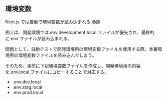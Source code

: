 ## 環境変数

Next.js では自動で環境変数が読み込まれる
[参照](https://nextjs.org/docs/pages/building-your-application/configuring/environment-variables)

例えば、開発環境では.env.development.local ファイルが優先され、最終的に.env ファイルが読み込まれる。

問題として、自動テストで開発環境用の環境変数ファイルを使用する際、本番環境用の環境変数ファイルを読み込んでしまう。

そのため、事前に下記環境変数ファイルを作成し、開発環境用の内容を.env.local ファイルにコピーすることで対応する。

- .env.dev.local
- .env.stag.local
- .env.prod.local
